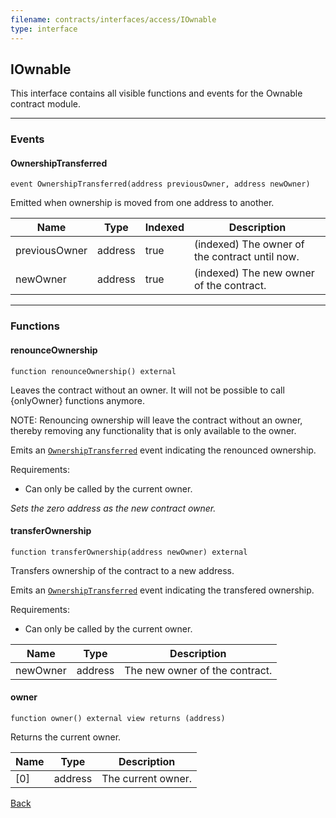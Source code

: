 ```yaml
---
filename: contracts/interfaces/access/IOwnable
type: interface
---
```


## IOwnable

This interface contains all visible functions and events for the Ownable contract module.

***

### Events

#### OwnershipTransferred

```solidity
event OwnershipTransferred(address previousOwner, address newOwner)
```

Emitted when ownership is moved from one address to another.

| Name | Type | Indexed | Description |
| ---- | ---- | ------- | ----------- |
| previousOwner | address | true | (indexed) The owner of the contract until now. |
| newOwner | address | true | (indexed) The new owner of the contract. |

***

### Functions

#### renounceOwnership

```solidity
function renounceOwnership() external
```

Leaves the contract without an owner. It will not be possible to call {onlyOwner} functions anymore.

NOTE: Renouncing ownership will leave the contract without an owner,
thereby removing any functionality that is only available to the owner.

Emits an [`OwnershipTransferred`](#ownershiptransferred) event indicating the renounced ownership.

Requirements:
- Can only be called by the current owner.

_Sets the zero address as the new contract owner._

#### transferOwnership

```solidity
function transferOwnership(address newOwner) external
```

Transfers ownership of the contract to a new address.

Emits an [`OwnershipTransferred`](#ownershiptransferred) event indicating the transfered ownership.

Requirements:
- Can only be called by the current owner.

| Name | Type | Description |
| ---- | ---- | ----------- |
| newOwner | address | The new owner of the contract. |

#### owner

```solidity
function owner() external view returns (address)
```

Returns the current owner.

| Name | Type | Description |
| ---- | ---- | ----------- |
| [0] | address | The current owner. |

[Back](/index)
